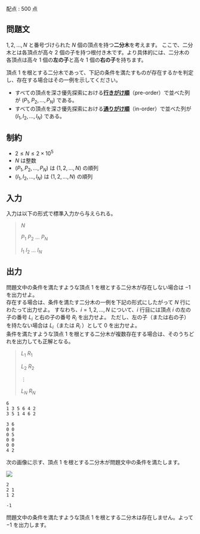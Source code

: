 配点 : $500$ 点

## 問題文

$1, 2, \ldots, N$ と番号づけられた $N$ 個の頂点を持つ**二分木**を考えます。
ここで、二分木とは各頂点が高々 $2$ 個の子を持つ根付き木です。より具体的には、二分木の各頂点は高々 $1$ 個の**左の子**と高々 $1$ 個の**右の子**を持ちます。

頂点 $1$ を根とする二分木であって、下記の条件を満たすものが存在するかを判定し、存在する場合はその一例を示してください。

- すべての頂点を深さ優先探索における[**行きがけ順**](https://ja.wikipedia.org/wiki/%E6%9C%A8%E6%A7%8B%E9%80%A0_(%E3%83%87%E3%83%BC%E3%82%BF%E6%A7%8B%E9%80%A0)#.E6.B7.B1.E3.81.95.E5.84.AA.E5.85.88.E6.8E.A2.E7.B4.A2)（pre-order）で並べた列が $(P_1, P_2, \ldots, P_N)$ である。
- すべての頂点を深さ優先探索における[**通りがけ順**](https://ja.wikipedia.org/wiki/%E6%9C%A8%E6%A7%8B%E9%80%A0_(%E3%83%87%E3%83%BC%E3%82%BF%E6%A7%8B%E9%80%A0)#.E6.B7.B1.E3.81.95.E5.84.AA.E5.85.88.E6.8E.A2.E7.B4.A2)（in-order）で並べた列が $(I_1, I_2, \ldots, I_N)$ である。

## 制約

- $2 \leq N \leq 2 \times 10^5$
- $N$ は整数
- $(P_1, P_2, \ldots, P_N)$ は $(1, 2, \ldots, N)$ の順列
- $(I_1, I_2, \ldots, I_N)$ は $(1, 2, \ldots, N)$ の順列

## 入力

入力は以下の形式で標準入力から与えられる。

> $N$
> 
> $P_1$ $P_2$ $\ldots$ $P_N$
> 
> $I_1$ $I_2$ $\ldots$ $I_N$

## 出力

問題文中の条件を満たすような頂点 $1$ を根とする二分木が存在しない場合は $-1$ を出力せよ。<br>
存在する場合は、条件を満たす二分木の一例を下記の形式にしたがって $N$ 行にわたって出力せよ。
すなわち、$i = 1, 2, \ldots, N$ について、$i$ 行目には頂点 $i$ の左の子の番号 $L_i$ と右の子の番号 $R_i$ を出力せよ。
ただし、左の子（または右の子）を持たない場合は $L_i$（または $R_i$ ）として $0$ を出力せよ。<br>
条件を満たすような頂点 $1$ を根とする二分木が複数存在する場合は、そのうちどれを出力しても正解となる。

> $L_1$ $R_1$
> 
> $L_2$ $R_2$
> 
> $\vdots$
> 
> $L_N$ $R_N$

```input1
6
1 3 5 6 4 2
3 5 1 4 6 2
```

```output1
3 6
0 0
0 5
0 0
0 0
4 2
```

次の画像に示す、頂点 $1$ を根とする二分木が問題文中の条件を満たします。

![](https://img.atcoder.jp/abc255/b51399e8953ae1723d1d9e83617f9be9.png)

```input2
2
2 1
1 2
```

```output2
-1
```

問題文中の条件を満たすような頂点 $1$ を根とする二分木は存在しません。よって $-1$ を出力します。
